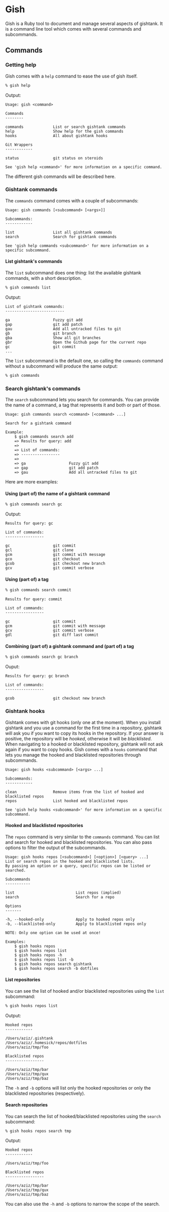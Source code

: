 Gish
====

Gish is a Ruby tool to document and manage several aspects of gishtank. It is a command line tool which comes with several commands and subcommands.

Commands
--------

### Getting help

Gish comes with a `help` command to ease the use of gish itself.

```sh
% gish help
```

Output:

```
Usage: gish <command>

Commands
--------

commands             List or search gishtank commands
help                 Show help for the gish commands
hooks                All about gishtank hooks

Git Wrappers
------------

status               git status on steroids

See 'gish help <command>' for more information on a specific command.
```

The different gish commands will be described here.

### Gishtank commands

The `commands` command comes with a couple of subcommands:

```
Usage: gish commands [<subcommand> [<args>]]

Subcommands:
------------

list                 List all gishtank commands
search               Search for gishtank commands

See 'gish help commands <subcommand>' for more information on a specific subcommand.
```

#### List gishtank's commands

The `list` subcommand does one thing: list the available gishtank commands, with a short description.

```sh
% gish commands list
```

Output:

```
List of gishtank commands:
--------------------------

ga                   Fuzzy git add
gap                  git add patch
gau                  Add all untracked files to git
gb                   git branch
gba                  Show all git branches
gbr                  Open the Github page for the current repo
gc                   git commit
...
```

The `list` subcommand is the default one, so calling the `commands` command without a subcommand will produce the same output:

```sh
% gish commands
```

### Search gishtank's commands

The `search` subcommand lets you search for commands. You can provide the name of a command, a tag that represents it and both or part of those.

```
Usage: gish commands search <command> [<command> ...]

Search for a gishtank command

Example:
	$ gish commands search add
	=> Results for query: add
	=>
	=> List of commands:
	=> -----------------
	=>
	=> ga                   Fuzzy git add
	=> gap                  git add patch
	=> gau                  Add all untracked files to git

```

Here are more examples:

#### Using (part of) the name of a gishtank command

```sh
% gish commands search gc
```

Output:

```
Results for query: gc

List of commands:
-----------------

gc                   git commit
gcl                  git clone
gcm                  git commit with message
gco                  git checkout
gcob                 git checkout new branch
gcv                  git commit verbose
```

#### Using (part of) a tag

```sh
% gish commands search commit
```

```
Results for query: commit

List of commands:
-----------------

gc                   git commit
gcm                  git commit with message
gcv                  git commit verbose
gdl                  git diff last commit
```

#### Combining (part of) a gishtank command and (part of) a tag

```sh
% gish commands search gc branch
```

Ouput:

```
Results for query: gc branch

List of commands:
-----------------

gcob                 git checkout new branch
```

### Gishtank hooks

Gishtank comes with git hooks (only one at the moment). When you install gishtank and you use a command for the first time in a repository, gishtank will ask you if you want to copy its hooks in the repository. If your answer is positive, the repository will be *hooked*, otherwise it will be *blacklisted*. When navigating to a hooked or blacklisted repository, gishtank will not ask again if you want to copy hooks. Gish comes with a `hooks` command that lets you manage the hooked and blacklisted repositories through subcommands.

```
Usage: gish hooks <subcommand> [<args> ...]

Subcommands:
------------

clean                Remove items from the list of hooked and blacklisted repos
repos                List hooked and blacklisted repos

See 'gish help hooks <subcommand>' for more information on a specific subcommand.
```

#### Hooked and blacklisted repositories

The `repos` command is very similar to the `commands` command. You can list and search for hooked and blacklisted repositories. You can also pass options to filter the output of the subcommands.

```
Usage: gish hooks repos [<subcommand>] [<option>] [<query> ...]
List or search repos in the hooked and blacklisted lists.
By passing an option or a query, specific repos can be listed or searched.

Subcommands
-----------

list                           List repos (implied)
search                         Search for a repo

Options
-------

-h, --hooked-only              Apply to hooked repos only
-b, --blacklisted-only         Apply to blacklisted repos only

NOTE: Only one option can be used at once!

Examples:
	$ gish hooks repos
	$ gish hooks repos list
	$ gish hooks repos -h
	$ gish hooks repos list -b
	$ gish hooks repos search gishtank
	$ gish hooks repos search -b dotfiles
```

#### List repositories

You can see the list of hooked and/or blacklisted repositories using the `list` subcommand:

```sh
% gish hooks repos list
```

Output:

```
Hooked repos
------------

/Users/aziz/.gishtank
/Users/aziz/.homesick/repos/dotfiles
/Users/aziz/tmp/foo

Blacklisted repos
-----------------

/Users/aziz/tmp/bar
/Users/aziz/tmp/qux
/Users/aziz/tmp/baz
```

The `-h` and `-b` options will list only the hooked repositories or only the blacklisted repositories (respectively).

#### Search repositories

You can search the list of hooked/blacklisted repositories using the `search` subcommand:

```
% gish hooks repos search tmp
```

Output:

```
Hooked repos
------------

/Users/aziz/tmp/foo

Blacklisted repos
-----------------

/Users/aziz/tmp/bar
/Users/aziz/tmp/qux
/Users/aziz/tmp/baz
```

You can also use the `-h` and `-b` options to narrow the scope of the search.
